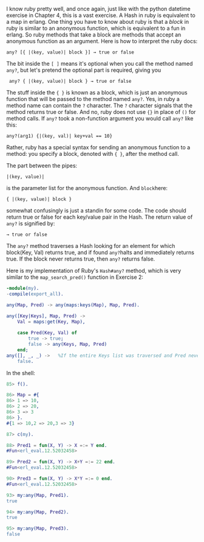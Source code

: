 I know ruby pretty well, and once again, just like with the python datetime exercise in Chapter 4, this is a vast exercise. A Hash in ruby is equivalent to a map in erlang.  One thing you have to know about ruby is that a *block* in ruby is similar to an anonymous function, which is equivalent to a fun in erlang.  So ruby methods that take a block are methods that accept an anonymous function as an argument.  Here is how to interpret the ruby docs:

    any? [{ |(key, value)| block }] → true or false 
    
The bit inside the `[ ]` means it's optional when you call the method named `any?`, but let's pretend the optional part is required, giving you
 
     any? { |(key, value)| block } → true or false 
     
The stuff inside the `{ }` is known as a block, which is just an anonymous function that will be passed to the method named `any?`.  Yes, in ruby a method name can contain the `?` character.  The `?` character signals that the method returns true or false.  And no, ruby does not use `{}` in place of `()` for method calls.  If `any?` took a non-function argument you would call `any?` like this:

    any?(arg1) {|(key, val)| key+val == 10}
    
Rather, ruby has a special syntax for sending an anonymous function to a method: you specify a block, denoted with `{ }`, after the method call.
    
The part between the pipes:

    |(key, value)|
    
is the parameter list for the anonymous function. And `block`here:

    { |(key, value)| block }

somewhat confusingly is just a standin for some code. The code should return true or false for each key/value pair in the Hash.  The return value of `any?` is signified by:

    → true or false 

The `any?` method traverses a Hash looking for an element for which block(Key, Val) returns true, and if found `any?`halts and immediately returns true.  If the block never returns true, then `any?` returns false.

Here is my implementation of Ruby's `Hash#any?` method, which is very similar to the `map_search_pred()` function in Exercise 2:

```erlang
-module(my).
-compile(export_all).

any(Map, Pred) -> any(maps:keys(Map), Map, Pred).

any([Key|Keys], Map, Pred) ->
    Val = maps:get(Key, Map),
    
    case Pred(Key, Val) of
        true -> true;
        false -> any(Keys, Map, Pred)
    end;
any([], _, _) ->   %If the entire Keys list was traversed and Pred never returned true, return false.
    false.
```

In the shell:

```erlang
85> f().

86> Map = #{                            
86> 1 => 10,
86> 2 => 20,
86> 3 => 3 
86> }.
#{1 => 10,2 => 20,3 => 3}

87> c(my).

88> Pred1 = fun(X, Y) -> X =:= Y end.   
#Fun<erl_eval.12.52032458>

89> Pred2 = fun(X, Y) -> X+Y =:= 22 end.
#Fun<erl_eval.12.52032458>

90> Pred3 = fun(X, Y) -> X*Y =:= 0 end. 
#Fun<erl_eval.12.52032458>

93> my:any(Map, Pred1).                 
true

94> my:any(Map, Pred2).
true

95> my:any(Map, Pred3).
false
```



